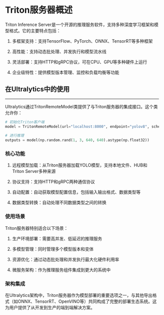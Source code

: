# Triton服务器概述

Triton Inference Server是一个开源的推理服务软件，支持多种深度学习框架和模型格式。它的主要特点包括：

1. 多框架支持：支持TensorFlow、PyTorch、ONNX、TensorRT等多种框架

2. 高性能：支持动态批处理、并发执行和模型流水线

3. 灵活部署：支持HTTP和gRPC协议，可在CPU、GPU等多种硬件上运行

4. 企业级特性：提供模型版本管理、监控和负载均衡等功能

## 在Ultralytics中的使用
---

Ultralytics通过TritonRemoteModel类提供了与Triton服务器的集成接口。这个类允许你：

```python
# 初始化Triton客户端
model = TritonRemoteModel(url="localhost:8000", endpoint="yolov8", scheme="http")
 
# 进行推理
outputs = model(np.random.rand(1, 3, 640, 640).astype(np.float32))
```

###  核心功能

1. 远程模型加载：从Triton服务器加载YOLO模型，支持本地文件、HUB和Triton Server多种来源

2. 协议支持：支持HTTP和gRPC两种通信协议

3. 自动配置：自动获取模型配置信息，包括输入输出格式、数据类型等

4. 数据类型转换：自动处理不同数据类型之间的转换

### 使用场景

Triton服务器特别适合以下场景：

1. 生产环境部署：需要高并发、低延迟的推理服务

2. 多模型管理：同时管理多个模型版本和变体

3. 资源优化：通过动态批处理和并发执行最大化硬件利用率

4. 微服务架构：作为推理服务组件集成到更大的系统中

### 架构集成

在Ultralytics架构中，Triton服务器作为模型部署的重要选项之一，与其他导出格式（如ONNX、TensorRT、OpenVINO等）共同构成了完整的部署生态系统。这为用户提供了从开发到生产的端到端解决方案。
